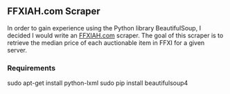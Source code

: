 ## FFXIAH.com Scraper

In order to gain experience using the Python library BeautifulSoup, I decided I
would write an [FFXIAH.com](www.ffxiah.com) scraper. The goal of this scraper is 
to retrieve the median price of each auctionable item in FFXI for a given server.

### Requirements
sudo apt-get install python-lxml
sudo pip install beautifulsoup4

